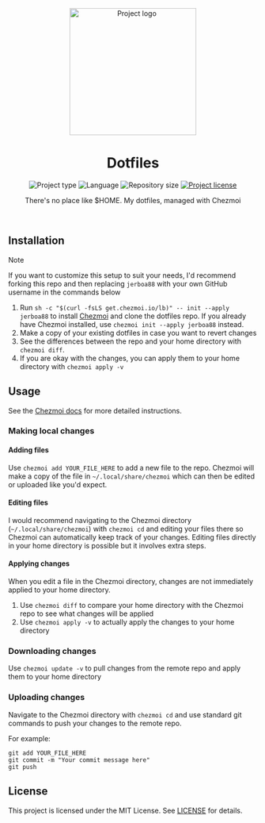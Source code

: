 <!-- Project Header -->
<div align="center">
  <img class="projectLogo" src="https://via.placeholder.com/256.jpg" alt="Project logo" title="Project logo" width="256">

  <h1 class="projectName">Dotfiles</h1>

  <p class="projectBadges">
    <img src="https://img.shields.io/badge/type-Config-2196f3.svg" alt="Project type" title="Project type">
    <img src="https://img.shields.io/github/languages/top/jerboa88/dotfiles.svg" alt="Language" title="Language">
    <img src="https://img.shields.io/github/repo-size/jerboa88/dotfiles.svg" alt="Repository size" title="Repository size">
    <a href="LICENSE">
      <img src="https://img.shields.io/github/license/jerboa88/dotfiles.svg" alt="Project license" title="Project license"/>
    </a>
  </p>

  <p class="projectDesc">
    There's no place like $HOME. My dotfiles, managed with Chezmoi
  </p>

  <br/>
</div>


## Installation
> [!NOTE]
> If you want to customize this setup to suit your needs, I'd recommend forking this repo and then replacing `jerboa88` with your own GitHub username in the commands below

1. Run `sh -c "$(curl -fsLS get.chezmoi.io/lb)" -- init --apply jerboa88` to install [Chezmoi](https://www.chezmoi.io/) and clone the dotfiles repo. If you already have Chezmoi installed, use `chezmoi init --apply jerboa88` instead.
2. Make a copy of your existing dotfiles in case you want to revert changes
3. See the differences between the repo and your home directory with `chezmoi diff`.
4. If you are okay with the changes, you can apply them to your home directory with `chezmoi apply -v`


## Usage
See the [Chezmoi docs](https://www.chezmoi.io/quick-start/) for more detailed instructions.

### Making local changes
#### Adding files
Use `chezmoi add YOUR_FILE_HERE` to add a new file to the repo. Chezmoi will make a copy of the file in `~/.local/share/chezmoi` which can then be edited or uploaded like you'd expect.

#### Editing files
I would recommend navigating to the Chezmoi directory (`~/.local/share/chezmoi`) with `chezmoi cd` and editing your files there so Chezmoi can automatically keep track of your changes. Editing files directly in your home directory is possible but it involves extra steps.

#### Applying changes
When you edit a file in the Chezmoi directory, changes are not immediately applied to your home directory.

1. Use `chezmoi diff` to compare your home directory with the Chezmoi repo to see what changes will be applied
1. Use `chezmoi apply -v` to actually apply the changes to your home directory

### Downloading changes
Use `chezmoi update -v` to pull changes from the remote repo and apply them to your home directory

### Uploading changes
Navigate to the Chezmoi directory with `chezmoi cd` and use standard git commands to push your changes to the remote repo.

For example:
```
git add YOUR_FILE_HERE
git commit -m "Your commit message here"
git push
```


## License
This project is licensed under the MIT License. See [LICENSE](LICENSE) for details.
